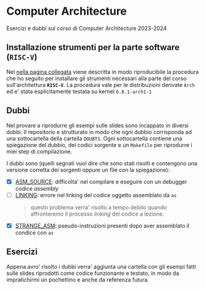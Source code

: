 # Computer Architecture
Esercizi e dubbi sul corso di Computer Architecture 2023-2024
## Installazione strumenti per la parte software (**`RISC-V`**)
Nel [nella pagina collegata](TOOLS.md) viene descritta in modo riproducibile la procedura che ho seguito per installare gli strumenti necessari alla parte del corso sull'architettura **`RISC-V`**. La procedura vale per le distribuzioni derivate `Arch` ed e' stata esplicitamente testata su kernel `6.8.1-arch1-1`
## Dubbi
Nel provare a riprodurre gli esempi sulle slides sono incappato in diversi dubbi. Il repositorio e strutturato in modo che ogni dubbio corrisponda ad una sottocartella della cartella `DOUBTS`.
Ogni sottocartella contiene una spiegazione del dubbio, dei codici sorgente e un `Makefile` per riprodurre i miei step di compilazione. 

I dubbi sono (quelli segnati vuol dire che sono stati risolti e contengono una versione corretta dei sorgenti oppure un file con la spiegazione):
- [x] [ASM_SOURCE](DOUBTS/ASM_SOURCE/README.md): difficolta' nel compilare e eseguire con un debugger codice *assembly*
- [ ] [LINKING](DOUBTS/LINKING/README.md): errore nel linking del codice oggetto assemblato da `as`
    > questo problema verra' risolto a tempo debito quando affronteremo il processo *linking* del codice a lezione.
- [x] [STRANGE_ASM](DOUBTS/STRANGE_ASM/README.md): pseudo-instruzioni presenti dopo aver assemblato il condice con `as`
## Esercizi
Appena avro' risolto i dubbi verra' aggiunta una cartella con gli esempi fatti sulle slides riprodotti come codice funzionante e testato, in modo da impratichirmi un pochettino e anche da referenza futura.
